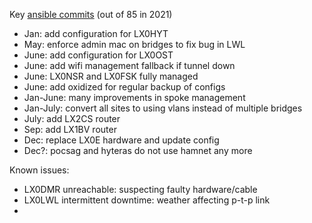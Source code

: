 Key [ansible commits](https://github.com/ham-laru/ansible/commits/master) (out of 85 in 2021)
- Jan: add configuration  for LX0HYT
- May: enforce admin mac on bridges to fix bug in LWL
- June: add configuration for LX0OST
- June: add wifi management fallback if tunnel down
- June: LX0NSR and LX0FSK fully managed
- June: add oxidized for regular backup of configs
- Jan-June: many improvements in spoke management
- Jan-July: convert all sites to using vlans instead of multiple bridges
- July: add LX2CS router
- Sep: add LX1BV router
- Dec: replace LX0E hardware and update config
- Dec?: pocsag and hyteras do not use hamnet any more

Known issues:
- LX0DMR unreachable: suspecting faulty hardware/cable
- LX0LWL intermittent downtime: weather affecting p-t-p link
- 